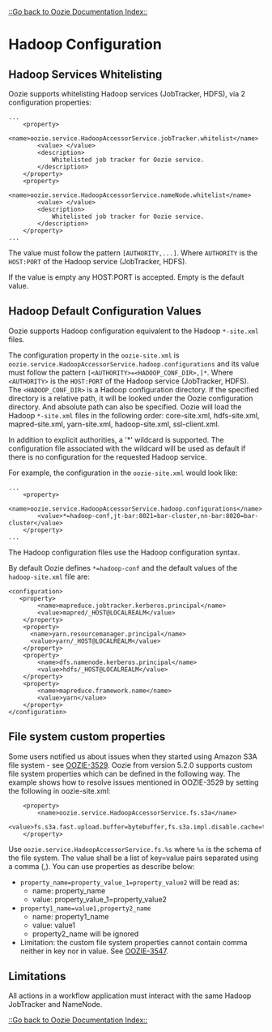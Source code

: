 

[::Go back to Oozie Documentation Index::](index.html)

# Hadoop Configuration

## Hadoop Services Whitelisting

Oozie supports whitelisting Hadoop services (JobTracker, HDFS), via 2 configuration properties:


```
...
    <property>
        <name>oozie.service.HadoopAccessorService.jobTracker.whitelist</name>
        <value> </value>
        <description>
            Whitelisted job tracker for Oozie service.
        </description>
    </property>
    <property>
        <name>oozie.service.HadoopAccessorService.nameNode.whitelist</name>
        <value> </value>
        <description>
            Whitelisted job tracker for Oozie service.
        </description>
    </property>
...
```

The value must follow the pattern `[AUTHORITY,...]`. Where `AUTHORITY` is the `HOST:PORT` of
the Hadoop service (JobTracker, HDFS).

If the value is empty any HOST:PORT is accepted. Empty is the default value.

## Hadoop Default Configuration Values

Oozie supports Hadoop configuration equivalent to the Hadoop `*-site.xml` files.

The configuration property in the `oozie-site.xml` is `oozie.service.HadoopAccessorService.hadoop.configurations`
and its value must follow the pattern `[<AUTHORITY>=<HADOOP_CONF_DIR>,]*`. Where `<AUTHORITY>` is the `HOST:PORT` of
the Hadoop service (JobTracker, HDFS). The `<HADOOP_CONF_DIR>` is a Hadoop configuration directory. If the specified
 directory is a relative path, it will be looked under the Oozie configuration directory. And absolute path can
 also be specified. Oozie will load the Hadoop `*-site.xml` files in the following order: core-site.xml, hdfs-site.xml,
 mapred-site.xml, yarn-site.xml, hadoop-site.xml, ssl-client.xml.

In addition to explicit authorities, a '*' wildcard is supported. The configuration file associated with the wildcard
will be used as default if there is no configuration for the requested Hadoop service.

For example, the configuration in the `oozie-site.xml` would look like:


```
...
    <property>
        <name>oozie.service.HadoopAccessorService.hadoop.configurations</name>
        <value>*=hadoop-conf,jt-bar:8021=bar-cluster,nn-bar:8020=bar-cluster</value>
    </property>
...
```

The Hadoop configuration files use the Hadoop configuration syntax.

By default Oozie defines `*=hadoop-conf` and the default values of the `hadoop-site.xml` file are:


```
<configuration>
   <property>
        <name>mapreduce.jobtracker.kerberos.principal</name>
        <value>mapred/_HOST@LOCALREALM</value>
    </property>
    <property>
      <name>yarn.resourcemanager.principal</name>
      <value>yarn/_HOST@LOCALREALM</value>
    </property>
    <property>
        <name>dfs.namenode.kerberos.principal</name>
        <value>hdfs/_HOST@LOCALREALM</value>
    </property>
    <property>
        <name>mapreduce.framework.name</name>
        <value>yarn</value>
    </property>
</configuration>
```
## File system custom properties
Some users notified us about issues when they started using Amazon S3A file system -
see [OOZIE-3529](https://issues.apache.org/jira/browse/OOZIE-3529).
Oozie from version 5.2.0 supports custom file system properties which can be defined in the following way.
The example shows how to resolve issues mentioned in OOZIE-3529 by setting the following in oozie-site.xml:
```
    <property>
        <name>oozie.service.HadoopAccessorService.fs.s3a</name>
        <value>fs.s3a.fast.upload.buffer=bytebuffer,fs.s3a.impl.disable.cache=true</value>
    </property>
```
Use `oozie.service.HadoopAccessorService.fs.%s` where `%s` is the schema of the file system.
The value shall be a list of key=value pairs separated using a comma (,). You can use properties as describe below:
 * `property_name=property_value_1=property_value2` will be read as:
     * name: property_name
     * value: property_value_1=property_value2
 * `property1_name=value1,property2_name`
     * name: property1_name
     * value: value1
     * property2_name will be ignored
 * Limitation: the custom file system properties cannot contain comma neither in key nor in value.
 See [OOZIE-3547](https://issues.apache.org/jira/browse/OOZIE-3547).

## Limitations

All actions in a workflow application must interact with the same Hadoop JobTracker and NameNode.

[::Go back to Oozie Documentation Index::](index.html)


